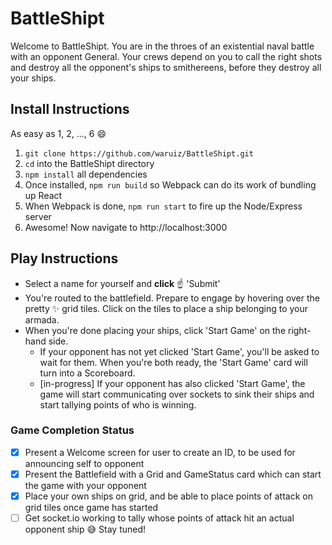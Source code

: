 # BattleShipt
Welcome to BattleShipt. You are in the throes of an existential naval battle with an opponent General. Your crews depend on you to call the right shots and destroy all the opponent's ships to smithereens, before they destroy all your ships.

## Install Instructions
As easy as 1, 2, ..., 6 :smile:
1. ```git clone https://github.com/waruiz/BattleShipt.git```
2. ```cd``` into the BattleShipt directory
3. ```npm install``` all dependencies
4. Once installed, ```npm run build``` so Webpack can do its work of bundling up React
5. When Webpack is done, ```npm run start``` to fire up the Node/Express server
6. Awesome! Now navigate to http://localhost:3000

## Play Instructions
* Select a name for yourself and **click** :point_up: 'Submit'
* You're routed to the battlefield. Prepare to engage by hovering over the pretty :sparkles: grid tiles. Click on the tiles to place a ship belonging to your armada.
* When you're done placing your ships, click 'Start Game' on the right-hand side.
  * If your opponent has not yet clicked 'Start Game', you'll be asked to wait for them. When you're both ready, the 'Start Game' card will turn into a Scoreboard.
  * [in-progress] If your opponent has also clicked 'Start Game', the game will start communicating over sockets to sink their ships and start tallying points of who is winning.

### Game Completion Status
- [x] Present a Welcome screen for user to create an ID, to be used for announcing self to opponent
- [x] Present the Battlefield with a Grid and GameStatus card which can start the game with your opponent
- [x] Place your own ships on grid, and be able to place points of attack on grid tiles once game has started
- [ ] Get socket.io working to tally whose points of attack hit an actual opponent ship :sweat_smile: Stay tuned!